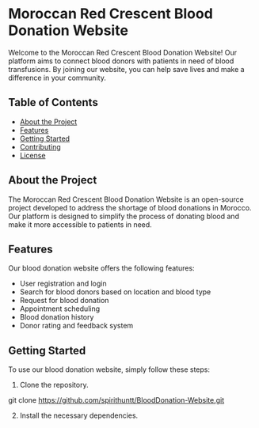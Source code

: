 # Moroccan Red Crescent Blood Donation Website

Welcome to the Moroccan Red Crescent Blood Donation Website! Our platform aims to connect blood donors with patients in need of blood transfusions. By joining our website, you can help save lives and make a difference in your community.

## Table of Contents

- [About the Project](#about-the-project)
- [Features](#features)
- [Getting Started](#getting-started)
- [Contributing](#contributing)
- [License](#license)

## About the Project

The Moroccan Red Crescent Blood Donation Website is an open-source project developed to address the shortage of blood donations in Morocco. Our platform is designed to simplify the process of donating blood and make it more accessible to patients in need.

## Features

Our blood donation website offers the following features:

- User registration and login
- Search for blood donors based on location and blood type
- Request for blood donation
- Appointment scheduling
- Blood donation history
- Donor rating and feedback system

## Getting Started

To use our blood donation website, simply follow these steps:

1. Clone the repository.

git clone https://github.com/spirithuntt/BloodDonation-Website.git

2. Install the necessary dependencies.
